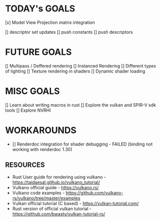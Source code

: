 
# TODAY's GOALS

[x] Model View Projection matrix integration

[] descriptor set updates
[] push constants
[] push descriptors



# FUTURE GOALS
[] Multipass / Deffered rendering
[] Instanced Rendering
[] Different types of lighting
[] Texture rendering in shaders
[] Dynamic shader loading




# MISC GOALS
[] Learn about writing macros in rust
[] Explore the vulkan and SPIR-V sdk tools
[] Explore NVRHI

# WORKAROUNDS
- [] Renderdoc integration for shader debugging - FAILED (binding not working with renderdoc 1.30)


## RESOURCES
- Rust User guide for rendering using vulkano - https://taidaesal.github.io/vulkano_tutorial/
- Vulkano official guide - https://vulkano.rs/
- Vulkano code examples - https://github.com/vulkano-rs/vulkano/tree/master/examples 
- Vulkan official tutorial (C based) - https://vulkan-tutorial.com/
- Rust version of official vulkan tutorial - https://github.com/bwasty/vulkan-tutorial-rs/